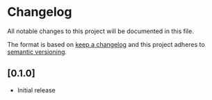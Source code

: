 # Changelog

All notable changes to this project will be documented in this file.

The format is based on [keep a changelog](http://keepachangelog.com/)
and this project adheres to [semantic versioning](http://semver.org/).

## [0.1.0]

- Initial release
